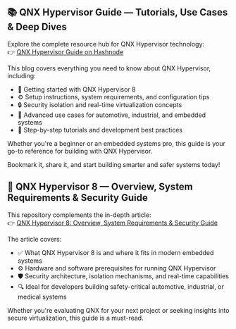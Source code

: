 ## 📚 QNX Hypervisor Guide — Tutorials, Use Cases & Deep Dives

Explore the complete resource hub for QNX Hypervisor technology:  
👉 [QNX Hypervisor Guide on Hashnode](https://qnxhypervisorguide.hashnode.dev/)

This blog covers everything you need to know about QNX Hypervisor, including:

- 🚀 Getting started with QNX Hypervisor 8
- ⚙️ Setup instructions, system requirements, and configuration tips
- 🔒 Security isolation and real-time virtualization concepts
- 🧠 Advanced use cases for automotive, industrial, and embedded systems
- 📖 Step-by-step tutorials and development best practices

Whether you're a beginner or an embedded systems pro, this guide is your go-to reference for building with QNX Hypervisor.

Bookmark it, share it, and start building smarter and safer systems today!


## 🔗 QNX Hypervisor 8 — Overview, System Requirements & Security Guide

This repository complements the in-depth article:  
👉 [QNX Hypervisor 8: Overview, System Requirements & Security Guide](https://qnxhypervisorguide.hashnode.dev/qnx-hypervisor-8-overview-system-requirements-and-security-guide)

The article covers:

- ✅ What QNX Hypervisor 8 is and where it fits in modern embedded systems  
- ⚙️ Hardware and software prerequisites for running QNX Hypervisor  
- 🛡️ Security architecture, isolation mechanisms, and real-time capabilities  
- 🔍 Ideal for developers building safety-critical automotive, industrial, or medical systems

Whether you're evaluating QNX for your next project or seeking insights into secure virtualization, this guide is a must-read.
